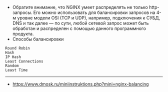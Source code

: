 - Обратите внимание, что NGINX умеет распределять не только http-запросы. Его можно использовать для балансировки запросов на 4-м уровне модели OSI (TCP и UDP), например, подключения к СУБД, DNS и так далее — по сути, любой сетевой запрос может быть обработан и распределен с помощью данного программного продукта.
- Способы балансировки
```
Round Robin
Hash
IP Hash
Least Connections
Random
Least Time
```
----------------------------
- https://www.dmosk.ru/miniinstruktions.php?mini=nginx-balancing
